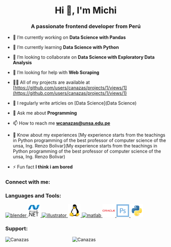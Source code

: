 <h1 align="center">Hi 👋, I'm Michi</h1>
<h3 align="center">A passionate frontend developer from Perú</h3>

- 🔭 I’m currently working on **Data Science with Pandas**

- 🌱 I’m currently learning **Data Science with Python**

- 👯 I’m looking to collaborate on **Data Science with Exploratory Data Analysis**

- 🤝 I’m looking for help with **Web Scraping**

- 👨‍💻 All of my projects are available at [https://github.com/users/canazas/projects/1/views/1](https://github.com/users/canazas/projects/1/views/1)

- 📝 I regularly write articles on [Data Science](Data Science)

- 💬 Ask me about **Programming**

- 📫 How to reach me **wcanazas@unsa.edu.pe**

- 📄 Know about my experiences [My experience starts from the teachings in Python programming of the best professor of computer science of the unsa, Ing. Renzo Bolivar](My experience starts from the teachings in Python programming of the best professor of computer science of the unsa, Ing. Renzo Bolivar)

- ⚡ Fun fact **I think i am bored**

<h3 align="left">Connect with me:</h3>
<p align="left">
</p>

<h3 align="left">Languages and Tools:</h3>
<p align="left"> <a href="https://www.blender.org/" target="_blank" rel="noreferrer"> <img src="https://download.blender.org/branding/community/blender_community_badge_white.svg" alt="blender" width="40" height="40"/> </a> <a href="https://dotnet.microsoft.com/" target="_blank" rel="noreferrer"> <img src="https://raw.githubusercontent.com/devicons/devicon/master/icons/dot-net/dot-net-original-wordmark.svg" alt="dotnet" width="40" height="40"/> </a> <a href="https://www.adobe.com/in/products/illustrator.html" target="_blank" rel="noreferrer"> <img src="https://www.vectorlogo.zone/logos/adobe_illustrator/adobe_illustrator-icon.svg" alt="illustrator" width="40" height="40"/> </a> <a href="https://www.linux.org/" target="_blank" rel="noreferrer"> <img src="https://raw.githubusercontent.com/devicons/devicon/master/icons/linux/linux-original.svg" alt="linux" width="40" height="40"/> </a> <a href="https://www.mathworks.com/" target="_blank" rel="noreferrer"> <img src="https://upload.wikimedia.org/wikipedia/commons/2/21/Matlab_Logo.png" alt="matlab" width="40" height="40"/> </a> <a href="https://www.oracle.com/" target="_blank" rel="noreferrer"> <img src="https://raw.githubusercontent.com/devicons/devicon/master/icons/oracle/oracle-original.svg" alt="oracle" width="40" height="40"/> </a> <a href="https://www.photoshop.com/en" target="_blank" rel="noreferrer"> <img src="https://raw.githubusercontent.com/devicons/devicon/master/icons/photoshop/photoshop-line.svg" alt="photoshop" width="40" height="40"/> </a> <a href="https://www.python.org" target="_blank" rel="noreferrer"> <img src="https://raw.githubusercontent.com/devicons/devicon/master/icons/python/python-original.svg" alt="python" width="40" height="40"/> </a> </p>


<h3 align="left">Support:</h3>
<p><a href="https://www.buymeacoffee.com/Canazas"> <img align="left" src="https://cdn.buymeacoffee.com/buttons/v2/default-yellow.png" height="50" width="210" alt="Canazas" /></a><a href="https://ko-fi.com/Canazas"> <img align="left" src="https://cdn.ko-fi.com/cdn/kofi3.png?v=3" height="50" width="210" alt="Canazas" /></a></p><br><br>

